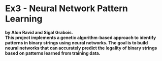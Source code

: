 # Ex3 - Neural Network Pattern Learning
<b>by Alon Ravid and Sigal Grabois.<b> <br>
This project implements a genetic algorithm-based approach to identify patterns in binary strings using neural networks. The goal is to build neural networks that can accurately predict the legality of binary strings based on patterns learned from training data.
